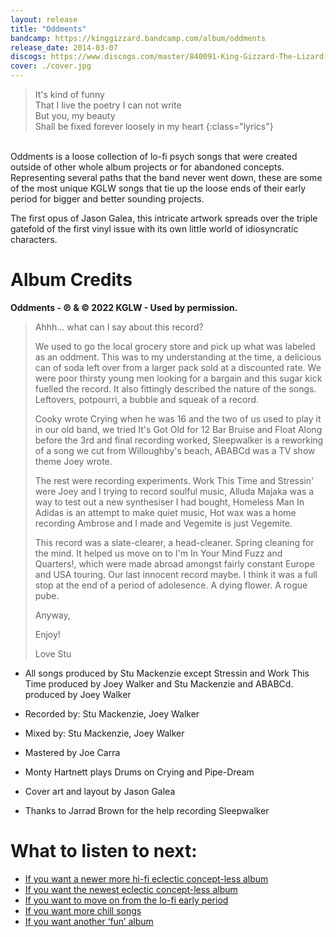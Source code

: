 ```yaml
---
layout: release
title: "Oddments"
bandcamp: https://kinggizzard.bandcamp.com/album/oddments
release_date: 2014-03-07
discogs: https://www.discogs.com/master/840091-King-Gizzard-The-Lizard-Wizard-Oddments
cover: ./cover.jpg
---
```


> It's kind of funny  
> That I live the poetry I can not write  
> But you, my beauty  
> Shall be fixed forever loosely in my heart
{:class="lyrics"}
<br>
Oddments is a loose collection of lo-fi psych songs that were created outside of other whole album projects or for abandoned concepts. Representing several paths that the band never went down, these are some of the most unique KGLW songs that tie up the loose ends of their early period for bigger and better sounding projects.

The first opus of Jason Galea, this intricate artwork spreads over the triple gatefold of the first vinyl issue with its own little world of idiosyncratic characters.

# Album Credits 

**Oddments - ℗ & © 2022 KGLW - Used by permission.**

> Ahhh... what can I say about this record?  
>  
>  We used to go the local grocery store and pick up what was labeled as an oddment. This was to my understanding at the time, a delicious can of soda left over from a larger pack sold at a discounted rate. We were poor thirsty young men looking for a bargain and this sugar kick fuelled the record. It also fittingly described the nature of the songs. Leftovers, potpourri, a bubble and squeak of a record.  
>  
> Cooky wrote Crying when he was 16 and the two of us used to play it in our old band, we tried It's Got Old for 12 Bar Bruise and Float Along before the 3rd and final recording worked, Sleepwalker is a reworking of a song we cut from Willoughby's beach, ABABCd was a TV show theme Joey wrote.  
>  
> The rest were recording experiments. Work This Time and Stressin' were Joey and I trying to record soulful music, Alluda Majaka was a way to test out a new synthesiser I had bought, Homeless Man In Adidas is an attempt to make quiet music, Hot wax was a home recording Ambrose and I made and Vegemite is just Vegemite.  
>  
> This record was a slate-clearer, a head-cleaner. Spring cleaning for the mind. It helped us move on to I'm In Your Mind Fuzz and Quarters!, which were made abroad amongst fairly constant Europe and USA touring. Our last innocent record maybe. I think it was a full stop at the end of a period of adolesence. A dying flower. A rogue pube.  
>   
> Anyway,  
>  
> Enjoy!  
>  
> Love Stu  

* All songs produced by Stu Mackenzie except Stressin and Work This Time produced by Joey Walker and Stu Mackenzie and ABABCd. produced by Joey Walker
* Recorded by: Stu Mackenzie, Joey Walker
* Mixed by: Stu Mackenzie, Joey Walker
* Mastered by Joe Carra

* Monty Hartnett plays Drums on Crying and Pipe-Dream
* Cover art and layout by Jason Galea
* Thanks to Jarrad Brown for the help recording Sleepwalker

# What to listen to next:

*   [If you want a newer more hi-fi eclectic concept-less album](../gumboot-soup)
*   [If you want the newest eclectic concept-less album](../omnium-gatherum)
*   [If you want to move on from the lo-fi early period](../im-in-your-mind-fuzz)
*   [If you want more chill songs](../paper-mache-dream-balloon)
*   [If you want another ‘fun’ album](../fishing-for-fishies)
